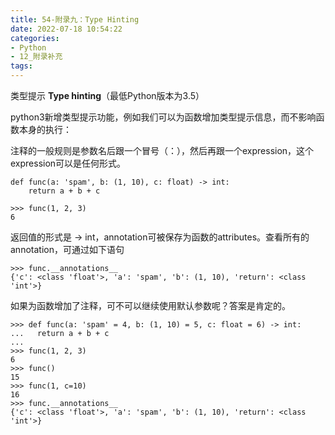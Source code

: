 ```yaml
---
title: 54-附录九：Type Hinting
date: 2022-07-18 10:54:22
categories:
- Python
- 12_附录补充
tags:
---
```


类型提示 **Type hinting**（最低Python版本为3.5）

python3新增类型提示功能，例如我们可以为函数增加类型提示信息，而不影响函数本身的执行：

注释的一般规则是参数名后跟一个冒号（：），然后再跟一个expression，这个expression可以是任何形式。

```text
def func(a: 'spam', b: (1, 10), c: float) -> int:
    return a + b + c
 
>>> func(1, 2, 3)
6
```

返回值的形式是 -> int，annotation可被保存为函数的attributes。查看所有的annotation，可通过如下语句

```text
>>> func.__annotations__
{'c': <class 'float'>, 'a': 'spam', 'b': (1, 10), 'return': <class 'int'>}
```

如果为函数增加了注释，可不可以继续使用默认参数呢？答案是肯定的。

```text
>>> def func(a: 'spam' = 4, b: (1, 10) = 5, c: float = 6) -> int:
...   return a + b + c
... 
>>> func(1, 2, 3)
6
>>> func()
15
>>> func(1, c=10)
16
>>> func.__annotations__
{'c': <class 'float'>, 'a': 'spam', 'b': (1, 10), 'return': <class 'int'>}
```